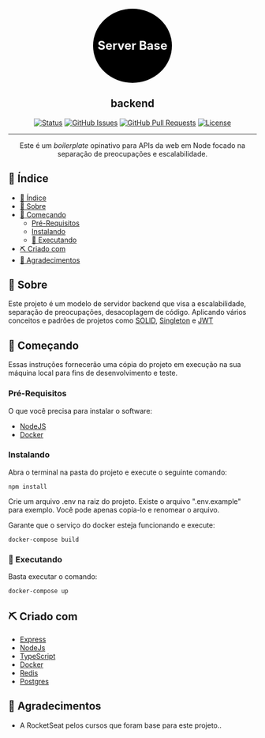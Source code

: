 <p align="center">
  <h1 style="
  text-align:center;
  background-color:black;
  color:white;
  border-radius:50%
  ;margin:auto;
  width:160px;
  height:150px;
  line-height:150px;
  font-size:24px
  ">Server Base</h1>
</p>

<h2 align="center">backend</h2>

<div align="center">

[![Status](https://img.shields.io/badge/status-active-success.svg)]()
[![GitHub Issues](https://img.shields.io/github/issues/kylelobo/The-Documentation-Compendium.svg)](https://github.com/kylelobo/The-Documentation-Compendium/issues)
[![GitHub Pull Requests](https://img.shields.io/github/issues-pr/kylelobo/The-Documentation-Compendium.svg)](https://github.com/kylelobo/The-Documentation-Compendium/pulls)
[![License](https://img.shields.io/badge/license-MIT-blue.svg)](/LICENSE)

</div>

---

<p align="center"> 
Este é um <i>boilerplate</i> opinativo para APIs da web em Node focado na separação de preocupações e escalabilidade.
    <br> 
</p>

## 📝 Índice

- [📝 Índice](#-índice)
- [🧐 Sobre <a name = "about"></a>](#-sobre-)
- [🏁 Começando <a name = "getting_started"></a>](#-começando-)
  - [Pré-Requisitos](#pré-requisitos)
  - [Instalando](#instalando)
  - [🎈 Executando <a name="usage"></a>](#-executando-)
- [⛏️ Criado com <a name = "built_using"> </a>](#️-criado-com-)
- [🎉 Agradecimentos <a name = "acknowledgement"></a>](#-agradecimentos-)

## 🧐 Sobre <a name = "about"></a>

Este projeto é um modelo de servidor backend que visa a escalabilidade, separação de preocupações, desacoplagem de código. Aplicando vários conceitos e padrões de projetos como [SOLID](https://pt.wikipedia.org/wiki/SOLID), [Singleton](https://pt.wikipedia.org/wiki/Singleton) e [JWT](https://pt.wikipedia.org/wiki/JSON_Web_Token)

## 🏁 Começando <a name = "getting_started"></a>

Essas instruções fornecerão uma cópia do projeto em execução na sua máquina local para fins de desenvolvimento e teste.

### Pré-Requisitos

O que você precisa para instalar o software:

- [NodeJS](https://nodejs.org/en/)
- [Docker](https://www.docker.com/)



### Instalando

Abra o terminal na pasta do projeto e execute o seguinte comando:

```SHELL
npm install
```

Crie um arquivo .env na raiz do projeto. Existe o arquivo ".env.example" para exemplo. Você pode apenas copia-lo e renomear o arquivo.

Garante que o serviço do docker esteja funcionando e execute:

```SHELL
docker-compose build
```
### 🎈 Executando <a name="usage"></a>

Basta executar o comando:

```SHELL
docker-compose up
```

## ⛏️ Criado com <a name = "built_using"> </a>

- [Express](https://expressjs.com/)
- [NodeJs](https://nodejs.org/en/)
- [TypeScript](https://www.typescriptlang.org/)
- [Docker](https://www.docker.com/)
- [Redis](https://redis.io/)
- [Postgres](https://www.postgresql.org/)



## 🎉 Agradecimentos <a name = "acknowledgement"></a>

- A RocketSeat pelos cursos que foram base para este projeto..
